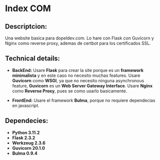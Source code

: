 # Index COM

## Descriptcion:
Una website basica para dopeldev.com. Lo hare con Flask con Guvicorn y Nginx como reverse proxy, ademas de certbot para los certificados SSL.

## Technical details:
- **BackEnd:** Usare **Flask** para crear la site porque es un **framework minimalista** 
y en este caso no necesito muchas features.
Usare **Guvicorn** como **WSGI**, ya que no necesito ninguna asynchronous feature, **Guvicorn** es un
**Web Server Gateway Interface**.
Usare **Nginx** como **Reverse Proxy**, pues se como usarlo basicamente.

- **FrontEnd:** Usare el framework **Bulma**, porque no requiere dependecias en javascript. 


## Dependecies:
- **Python 3.11.2**
- **Flask 2.3.2**
- **Werkzeug 2.3.6**
- **Guvicorn 20.1.0**
- **Bulma 0.9.4**
